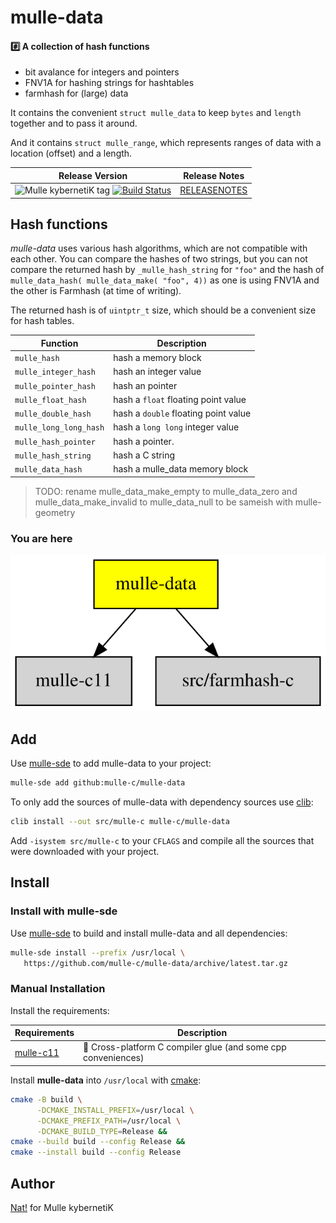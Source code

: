 # mulle-data

#### #️⃣ A collection of hash functions

* bit avalance for integers and pointers
* FNV1A for hashing strings for hashtables
* farmhash for (large) data

It contains the convenient `struct mulle_data` to keep `bytes` and
`length` together and to pass it around.

And it contains `struct mulle_range`, which represents ranges of data with
a location (offset) and a length.


| Release Version                                       | Release Notes
|-------------------------------------------------------|--------------
| ![Mulle kybernetiK tag](https://img.shields.io/github/tag/mulle-c/mulle-data.svg?branch=release) [![Build Status](https://github.com/mulle-c/mulle-data/workflows/CI/badge.svg?branch=release)](//github.com/mulle-c/mulle-data/actions)| [RELEASENOTES](RELEASENOTES.md) |




## Hash functions

*mulle-data* uses various hash algorithms, which are not compatible with
each other. You can compare the hashes of two strings, but you can not compare
the returned hash by `_mulle_hash_string` for `"foo"` and the hash of
`mulle_data_hash( mulle_data_make( "foo", 4))` as one is using FNV1A and the
other is Farmhash (at time of writing).

The returned hash is of `uintptr_t` size, which should be a convenient size
for hash tables.


| Function               | Description
|------------------------|------------------------------
| `mulle_hash`           | hash a memory block
| `mulle_integer_hash`   | hash an integer value
| `mulle_pointer_hash`   | hash an pointer
| `mulle_float_hash`     | hash a `float`  floating point value
| `mulle_double_hash`    | hash a `double` floating point value
| `mulle_long_long_hash` | hash a `long long` integer value
| `mulle_hash_pointer`   | hash a pointer.
| `mulle_hash_string`    | hash a C string
| `mulle_data_hash`      | hash a mulle_data memory block



> TODO: rename mulle_data_make_empty to mulle_data_zero
> and mulle_data_make_invalid to mulle_data_null to be sameish with
> mulle-geometry


### You are here

![Overview](overview.dot.svg)





## Add

Use [mulle-sde](//github.com/mulle-sde) to add mulle-data to your project:

``` sh
mulle-sde add github:mulle-c/mulle-data
```

To only add the sources of mulle-data with dependency
sources use [clib](https://github.com/clibs/clib):


``` sh
clib install --out src/mulle-c mulle-c/mulle-data
```

Add `-isystem src/mulle-c` to your `CFLAGS` and compile all the sources that were downloaded with your project.


## Install

### Install with mulle-sde

Use [mulle-sde](//github.com/mulle-sde) to build and install mulle-data and all dependencies:

``` sh
mulle-sde install --prefix /usr/local \
   https://github.com/mulle-c/mulle-data/archive/latest.tar.gz
```

### Manual Installation

Install the requirements:

| Requirements                                 | Description
|----------------------------------------------|-----------------------
| [mulle-c11](https://github.com/mulle-c/mulle-c11)             | 🔀 Cross-platform C compiler glue (and some cpp conveniences)

Install **mulle-data** into `/usr/local` with [cmake](https://cmake.org):

``` sh
cmake -B build \
      -DCMAKE_INSTALL_PREFIX=/usr/local \
      -DCMAKE_PREFIX_PATH=/usr/local \
      -DCMAKE_BUILD_TYPE=Release &&
cmake --build build --config Release &&
cmake --install build --config Release
```


## Author

[Nat!](https://mulle-kybernetik.com/weblog) for Mulle kybernetiK


